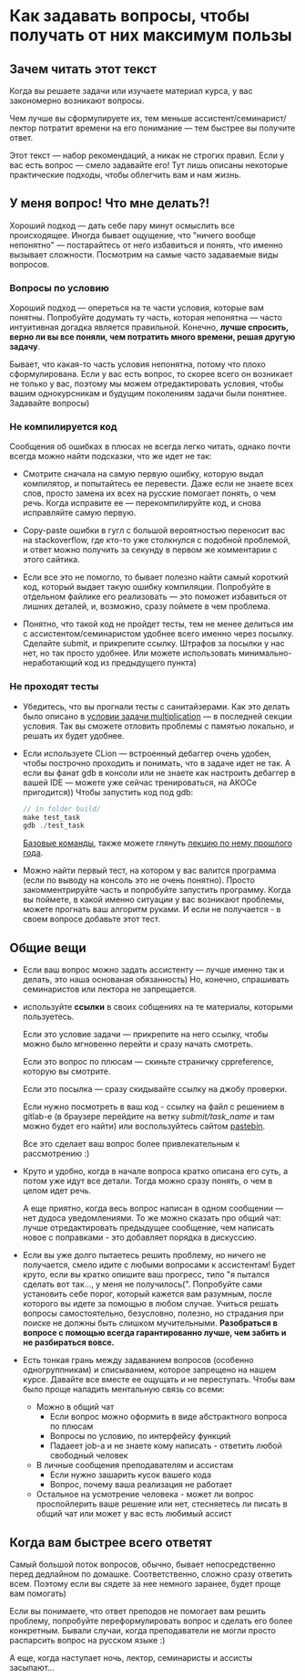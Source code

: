 # Как задавать вопросы, чтобы получать от них максимум пользы

## Зачем читать этот текст 

Когда вы решаете задачи или изучаете материал курса, у вас закономерно возникают вопросы. 

Чем лучше вы сформулируете их, тем меньше ассистент/семинарист/лектор потратит времени на его понимание &mdash; 
тем быстрее вы получите ответ.

Этот текст &mdash;  набор рекомендаций, а никак не строгих правил. Если у вас есть вопрос &mdash; смело задавайте его! Тут лишь описаны некоторые практические подходы, чтобы облегчить вам и нам жизнь. 


## У меня вопрос! Что мне делать?!

Хороший подход &mdash; дать себе пару минут осмыслить все происходящее. Иногда бывает ощущение, что "ничего вообще непонятно" &mdash; постарайтесь от него избавиться и понять, что именно вызывает сложности.  Посмотрим на самые часто задаваемые виды вопросов. 

### Вопросы по условию

Хороший подход &mdash; опереться на те части условия, которые вам понятны. Попробуйте додумать ту часть, которая непонятна &mdash; часто интуитивная догадка является правильной. Конечно, **лучше спросить, верно ли вы все поняли, чем потратить много времени, решая другую задачу**.

Бывает, что какая-то часть условия непонятна, потому что плохо сформулирована. 
Если у вас есть вопрос, то скорее всего он возникает не только у вас, поэтому мы можем отредактировать условия, чтобы вашим однокурсникам и будущим поколениям задачи были понятнее. Задавайте вопросы)

### Не компилируется код 

Сообщения об ошибках в плюсах не всегда легко читать, однако почти всегда можно найти подсказки, что же идет не так:

 - Смотрите сначала на самую первую ошибку, которую выдал компилятор, и попытайтесь ее перевести. 
 Даже если не знаете всех слов, просто замена их всех на русские помогает понять, о чем речь. 
 Когда исправите ее &mdash; перекомпилируйте код, и снова исправляйте самую первую. 

 -  Copy-paste ошибки в гугл с большой вероятностью переносит вас на stackoverflow, где кто-то уже столкнулся с подобной проблемой, и ответ можно получить за секунду в первом же комментарии с этого сайтика. 

 - Если все это не помогло, то бывает полезно найти самый короткий код, который выдает такую ошибку компиляции. 
 Попробуйте в отдельном файлике его реализовать &mdash; это поможет избавиться от лишних деталей, и, возможно, сразу поймете в чем проблема.

 - Понятно, что такой код не пройдет тесты, тем не менее делиться им с ассистентом/семинаристом удобнее всего именно через посылку. Сделайте submit, и прикрепите ссылку. Штрафов за посылки у нас нет, но так просто удобнее. Или можете использовать минимально-неработающий код из предыдущего пункта)


### Не проходят тесты 

 - Убедитесь, что вы прогнали тесты с санитайзерами. Как это делать было описано в [условии задачи multiplication](/tasks/intro/multiplication) &mdash; в последней секции условия. Так вы сможете отловить проблемы с памятью локально, и решать их будет удобнее. 

 - Если используете CLion &mdash; встроенный дебаггер очень удобен, чтобы построчно проходить и понимать, что в задаче идет не так. А если вы фанат gdb в консоли или не знаете как настроить дебаггер в вашей IDE &mdash; можете уже сейчас тренироваться, на АКОСе пригодится)) Чтобы запустить код под gdb:
    ```cpp
    // in folder build/ 
    make test_task
    gdb ./test_task
    ```
    [Базовые команды](https://condor.depaul.edu/glancast/373class/docs/gdb.html), также можете глянуть [лекцию по нему прошлого года](https://www.youtube.com/watch?v=UCSAumkhBV0&list=PLEwK9wdS5g0psb_ZYjskVmPBQfEJfI9ui&index=6).

 - Можно найти первый тест, на котором у вас валится программа (если по выводу на консоль это не очень понятно). Просто закомментрируйте часть и попробуйте запустить программу. Когда вы поймете, в какой именно ситуации у вас возникают проблемы, можете прогнать ваш алгоритм руками. И если не получается - в своем вопросе добавьте этот тест.
## Общие вещи 

- Если ваш вопрос можно задать ассистенту &mdash; лучше именно так и делать, это наша основаная обязанность) Но, конечно, спрашивать семинаристов или лектора не запрещается.

- используйте **ссылки** в своих собщениях на те материалы, которыми пользуетесь.

    Если это условие задачи &mdash; прикрепите на него ссылку, чтобы можно было мгновенно перейти и сразу начать смотреть. 
    
    Если это вопрос по плюсам &mdash; скиньте страничку cppreference, которую вы смотрите. 
    
    Если это посылка &mdash; сразу скидывайте ссылку на джобу проверки.
    
    Если нужно посмотреть в ваш код - ссылку на файл с решением в gitlab-е (в браузере перейдите на ветку _submit/task_name_ и там можно будет его найти) или воспользуйтесь сайтом [pastebin](https://pastebin.com/).

    Все это сделает ваш вопрос более привлекательным к рассмотрению :) 

-  Круто и удобно, когда в начале вопроса кратко описана его суть, а потом уже идут все детали. 
Тогда можно сразу понять, о чем в целом идет речь. 
    
    А еще приятно, когда весь вопрос написан в одном сообщении &mdash; нет дудоса уведомлениями. То же можно сказать про общий чат: лучше отредактировать предыдущее сообщение, чем написать новое с поправками - это добавляет порядка в дискуссию. 

- Если вы уже долго пытаетесь решить проблему, но ничего не получается, смело идите с любыми вопросами к ассистентам! 
Будет круто, если вы кратко опишите ваш прогресс, типо "я пытался сделать вот так..., у меня не получилось(". 
Попробуйте сами установить себе порог, который кажется вам разумным, после которого вы идете за помощью в любом случае. 
Учиться решать вопросы самостоятельно, безусловно, полезно, но страдания при поиске не должны быть слишком мучительными. 
**Разобраться в вопросе с помощью всегда гарантированно лучше, чем забить и не разбираться вовсе.**

- Есть тонкая грань между задаванием вопросов (особенно одногруппникам) и списыванием, которое запрещено на нашем курсе. Давайте все вместе ее ощущать и не переступать. Чтобы вам было проще наладить ментальную связь со всеми:
    - Можно в общий чат
        - Если вопрос можно оформить в виде абстрактного вопроса по плюсам
        - Вопросы по условию, по интерфейсу функций
        - Падаеет job-a и не знаете кому написать - ответить любой свободный человек
    - В личные сообщения преподавателям и ассистам
        - Если нужно зашарить кусок вашего кода
        - Вопрос, почему ваша реализация не работает
    - Остальное на усмотрение человека - может ли вопрос проспойлерить ваше решение или нет, стесняетесь ли писать в общий чат или может у вас есть любимый ассист

## Когда вам быстрее всего ответят 

Самый большой поток вопросов, обычно, бывает непосредственно перед дедлайном по домашке. Соответственно, сложно сразу ответить всем. Поэтому если вы сядете за нее немного заранее, будет проще вам помогать)

Если вы понимаете, что ответ преподов не помогает вам решить проблему, попробуйте переформулировать вопроc и сделать его более конкретным. Бывали случаи, когда преподаватели не могли просто распарсить вопрос на русском языке :)

А еще, когда наступает ночь, лектор, семинаристы и ассисты засыпают...
